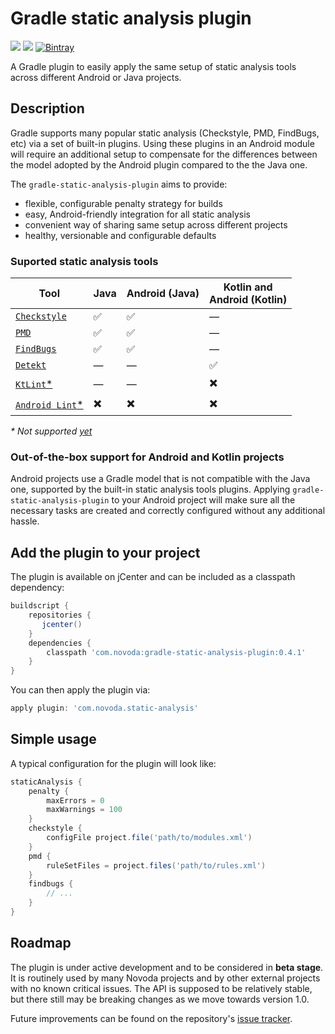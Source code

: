 # Gradle static analysis plugin
[![](https://ci.novoda.com/buildStatus/icon?job=gradle-static-analysis-plugin)](https://ci.novoda.com/job/gradle-static-analysis-plugin/lastSuccessfulBuild) [![](https://img.shields.io/badge/License-Apache%202.0-lightgrey.svg)](LICENSE.txt) [![Bintray](https://api.bintray.com/packages/novoda/maven/gradle-static-analysis-plugin/images/download.svg) ](https://bintray.com/novoda/maven/gradle-static-analysis-plugin/_latestVersion)

A Gradle plugin to easily apply the same setup of static analysis tools across different Android or Java projects.

## Description
Gradle supports many popular static analysis (Checkstyle, PMD, FindBugs, etc) via a set of built-in plugins.
Using these plugins in an Android module will require an additional setup to compensate for the differences between
the model adopted by the Android plugin compared to the the Java one.

The `gradle-static-analysis-plugin` aims to provide:
- flexible, configurable penalty strategy for builds
- easy, Android-friendly integration for all static analysis
- convenient way of sharing same setup across different projects
- healthy, versionable and configurable defaults

### Suported static analysis tools

Tool | Java | Android (Java) | Kotlin and<br/>Android (Kotlin)
---- | -------- | -------- | -----
[`Checkstyle`](https://checkstyle.sourceforge.net) | :white_check_mark: | :white_check_mark: | —
[`PMD`](https://pmd.github.io) | :white_check_mark: | :white_check_mark: | —
[`FindBugs`](http://findbugs.sourceforge.net/) | :white_check_mark: | :white_check_mark: | —
[`Detekt`](https://github.com/arturbosch/detekt) | — | — | :white_check_mark:
[`KtLint`\*](https://github.com/shyiko/ktlint) | — | — | ✖️
[`Android Lint`\*](https://developer.android.com/studio/write/lint.html) | ✖️ | ✖️ | ✖️

_\* Not supported [yet](https://github.com/novoda/gradle-static-analysis-plugin/issues?q=is%3Aopen+is%3Aissue+label%3A%22new+tool%22)_

### Out-of-the-box support for Android and Kotlin projects
Android projects use a Gradle model that is not compatible with the Java one, supported by the built-in static analysis tools plugins.
Applying `gradle-static-analysis-plugin` to your Android project will make sure all the necessary tasks are created and correctly configured
without any additional hassle.

## Add the plugin to your project
The plugin is available on jCenter and can be included as a classpath dependency:

```gradle
buildscript {
    repositories {
       jcenter()
    }
    dependencies {
        classpath 'com.novoda:gradle-static-analysis-plugin:0.4.1'
    }
}
```

You can then apply the plugin via:

```gradle
apply plugin: 'com.novoda.static-analysis'
```

## Simple usage
A typical configuration for the plugin will look like:

```gradle
staticAnalysis {
    penalty {
        maxErrors = 0
        maxWarnings = 100
    }
    checkstyle {
        configFile project.file('path/to/modules.xml')
    }
    pmd {
        ruleSetFiles = project.files('path/to/rules.xml')
    }
    findbugs {
        // ...
    }
}
```

## Roadmap
The plugin is under active development and to be considered in **beta stage**. It is routinely used by many Novoda projects and
by other external projects with no known critical issues. The API is supposed to be relatively stable, but there still may be
breaking changes as we move towards version 1.0.

Future improvements can be found on the repository's
[issue tracker](https://github.com/novoda/gradle-static-analysis-plugin/issues?q=is%3Aopen+is%3Aissue+label%3Aenhancement).
